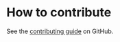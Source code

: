 # How to contribute

<!-- TODO: Update the link to point to the correct repo!! -->

See the [contributing guide](https://github.com/canonical/hockeypuck-k8s-operator/blob/main/CONTRIBUTING.md) on GitHub.
